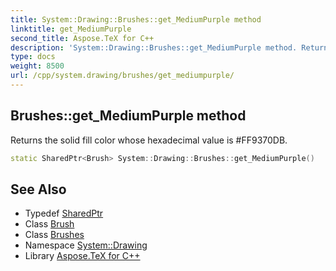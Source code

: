```yaml
---
title: System::Drawing::Brushes::get_MediumPurple method
linktitle: get_MediumPurple
second_title: Aspose.TeX for C++
description: 'System::Drawing::Brushes::get_MediumPurple method. Returns the solid fill color whose hexadecimal value is #FF9370DB in C++.'
type: docs
weight: 8500
url: /cpp/system.drawing/brushes/get_mediumpurple/
---
```

## Brushes::get_MediumPurple method


Returns the solid fill color whose hexadecimal value is #FF9370DB.

```cpp
static SharedPtr<Brush> System::Drawing::Brushes::get_MediumPurple()
```

## See Also

* Typedef [SharedPtr](../../../system/sharedptr/)
* Class [Brush](../../brush/)
* Class [Brushes](../)
* Namespace [System::Drawing](../../)
* Library [Aspose.TeX for C++](../../../)
